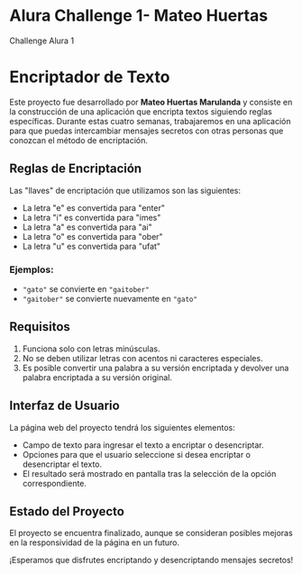 # Alura Challenge 1- Mateo Huertas
 Challenge Alura 1
# Encriptador de Texto

Este proyecto fue desarrollado por **Mateo Huertas Marulanda** y consiste en la construcción de una aplicación que encripta textos siguiendo reglas específicas. Durante estas cuatro semanas, trabajaremos en una aplicación para que puedas intercambiar mensajes secretos con otras personas que conozcan el método de encriptación.

## Reglas de Encriptación

Las "llaves" de encriptación que utilizamos son las siguientes:

- La letra "e" es convertida para "enter"
- La letra "i" es convertida para "imes"
- La letra "a" es convertida para "ai"
- La letra "o" es convertida para "ober"
- La letra "u" es convertida para "ufat"

### Ejemplos:

- `"gato"` se convierte en `"gaitober"`
- `"gaitober"` se convierte nuevamente en `"gato"`

## Requisitos

1. Funciona solo con letras minúsculas.
2. No se deben utilizar letras con acentos ni caracteres especiales.
3. Es posible convertir una palabra a su versión encriptada y devolver una palabra encriptada a su versión original.

## Interfaz de Usuario

La página web del proyecto tendrá los siguientes elementos:
- Campo de texto para ingresar el texto a encriptar o desencriptar.
- Opciones para que el usuario seleccione si desea encriptar o desencriptar el texto.
- El resultado será mostrado en pantalla tras la selección de la opción correspondiente.

## Estado del Proyecto

El proyecto se encuentra finalizado, aunque se consideran posibles mejoras en la responsividad de la página en un futuro.

¡Esperamos que disfrutes encriptando y desencriptando mensajes secretos!
